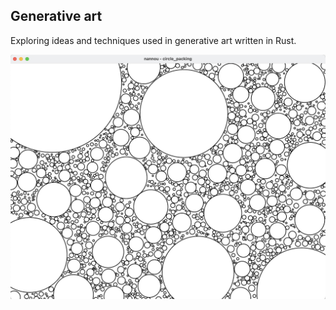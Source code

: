 ## Generative art
Exploring ideas and techniques used in generative art written in Rust.

![alt text](https://github.com/petrostrak/generative-art/blob/main/circle_packing.png)